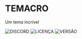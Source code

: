 # TEMACRO
Um tema incrivel


![DISCORD](https://img.shields.io/discord/578964738617376769.svg?color=0A0A0A&label=DISCORD&labelColor=5865F2&logo=discord&logoColor=ffffff&style=flat-square)
![LICENÇA](https://img.shields.io/github/license/CroiDev/CroiDev.github.io?color=0A0A0A&label=linceça&labelColor=101010&style=flat-square)
![VERSÃO](https://img.shields.io/github/v/release/CroiDev/TEMACRO?color=57F287&label=VERS%C3%83O&logo=css3&logoColor=57F287&style=flat-square)
